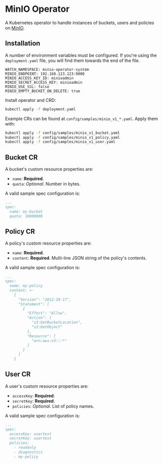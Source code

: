 # MinIO Operator
A Kubernetes operator to handle instances of buckets, users and policies on [MinIO](https://min.io/).

## Installation
A number of environment variables must be configured. If you're using the `deployment.yaml` file, you will find them towards the end of the file.
```
WATCH_NAMESPACE: minio-operator-system
MINIO_ENDPOINT: 192.168.123.123:9000
MINIO_ACCESS_KEY_ID: minioadmin
MINIO_SECRET_ACCESS_KEY: minioadmin
MINIO_USE_SSL: false
MINIO_EMPTY_BUCKET_ON_DELETE: true
```

Install operator and CRD:
```sh
kubectl apply -f deployment.yaml
```

Example CRs can be found at `config/samples/minio_v1_*.yaml`. Apply them with:
```sh
kubectl apply -f config/samples/minio_v1_bucket.yaml
kubectl apply -f config/samples/minio_v1_policy.yaml
kubectl apply -f config/samples/minio_v1_user.yaml
```

## Bucket CR
A bucket's custom resource properties are:
- `name`: **Required**.
- `quota`: *Optional*. Number in bytes.

A valid sample spec configuration is:
``` yaml
...
spec:
  name: my-bucket
  quota: 10000000
```

## Policy CR
A policy's custom resource properties are:
- `name`: **Required**.
- `content`: **Required**. Multi-line JSON string of the policy's contents.

A valid sample spec configuration is:
``` yaml
...
spec: 
  name: my-policy
  content: >-
    {
      "Version": "2012-10-17",
      "Statement": [
        {
          "Effect": "Allow",
          "Action": [
            "s3:GetBucketLocation",
            "s3:GetObject"
          ],
          "Resource": [
            "arn:aws:s3:::*"
          ]
        }
      ]
    }
```

## User CR
A user's custom resource properties are:
- `accessKey`: **Required**.
- `secretKey`: **Required**.
- `policies`: *Optional*. List of policy names.

A valid sample spec configuration is:
``` yaml
...
spec:
  accessKey: usertest
  secretKey: usertest
  policies:
    - readonly
    - diagnostics
    - my-policy
```
